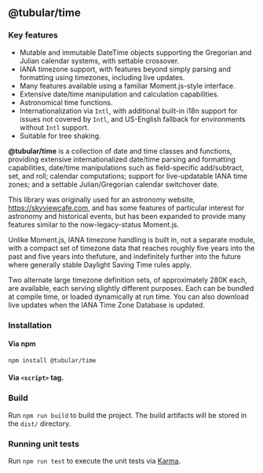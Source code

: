 ## @tubular/time

### Key features

* Mutable and immutable DateTime objects supporting the Gregorian and Julian calendar systems, with settable crossover.
* IANA timezone support, with features beyond simply parsing and formatting using timezones, including live updates.
* Many features available using a familiar Moment.js-style interface.
* Extensive date/time manipulation and calculation capabilities.
* Astronomical time functions.
* Internationalization via `Intl`, with additional built-in i18n support for issues not covered by `Intl`, and US-English fallback for environments without `Intl` support.
* Suitable for tree shaking.

**@tubular/time** is a collection of date and time classes and functions, providing extensive internationalized date/time parsing and formatting capabilities, date/time manipulations such as field-specific add/subtract, set, and roll; calendar computations; support for live-updatable IANA time zones; and a settable Julian/Gregorian calendar switchover date.

This library was originally used for an astronomy website, https://skyviewcafe.com, and has some features of particular interest for astronomy and historical events, but has been expanded to provide many features similar to the now-legacy-status Moment.js.

Unlike Moment.js, IANA timezone handling is built in, not a separate module, with a compact set of timezone data that reaches roughly five years into the past and five years into thefuture, and indefinitely further into the future where generally stable Daylight Saving Time rules apply.

Two alternate large timezone definition sets, of approximately 280K each, are available, each serving slightly different purposes. Each can be bundled at compile time, or loaded dynamically at run time. You can also download live updates when the IANA Time Zone Database is updated.

### Installation

#### Via npm

`npm install @tubular/time`

#### Via `<script>` tag.



### Build

Run `npm run build` to build the project. The build artifacts will be stored in the `dist/` directory.

### Running unit tests

Run `npm run test` to execute the unit tests via [Karma](https://karma-runner.github.io).
